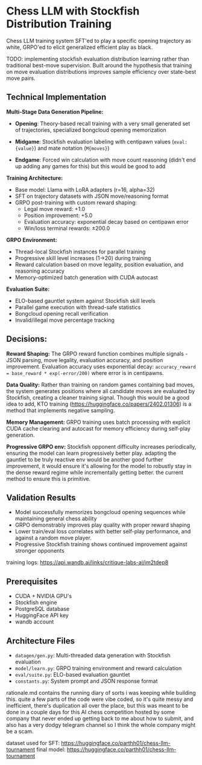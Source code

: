 # Chess LLM with Stockfish Distribution Training

Chess LLM training system SFT'ed to play a specific opening trajectory as white, GRPO'ed to elicit generalized efficient play as black. 

TODO: implementing stockfish evaluation distribution learning rather than traditional best-move supervision. Built around the hypothesis that training on move evaluation distributions improves sample efficiency over state-best move pairs.

## Technical Implementation

**Multi-Stage Data Generation Pipeline:**
- **Opening**: Theory-based recall training with a very small generated set of trajectories, specialized bongcloud opening memorization

- **Midgame**: Stockfish evaluation labeling with centipawn values (`eval: {value}`) and mate notation (`M{moves}`)  
- **Endgame**: Forced win calculation with move count reasoning (didn't end up adding any games for this) but this would be good to add

**Training Architecture:**
- Base model: Llama with LoRA adapters (r=16, alpha=32)
- SFT on trajectory datasets with JSON move/reasoning format
- GRPO post-training with custom reward shaping:
  - Legal move reward: +1.0
  - Position improvement: +5.0  
  - Evaluation accuracy: exponential decay based on centipawn error
  - Win/loss terminal rewards: ±200.0

**GRPO Environment:**
- Thread-local Stockfish instances for parallel training
- Progressive skill level increases (1→20) during training
- Reward calculation based on move legality, position evaluation, and reasoning accuracy
- Memory-optimized batch generation with CUDA autocast

**Evaluation Suite:**
- ELO-based gauntlet system against Stockfish skill levels
- Parallel game execution with thread-safe statistics
- Bongcloud opening recall verification
- Invalid/illegal move percentage tracking

## Decisions: 

**Reward Shaping:** The GRPO reward function combines multiple signals - JSON parsing, move legality, evaluation accuracy, and position improvement. Evaluation accuracy uses exponential decay: `accuracy_reward = base_reward * exp(-error/200)` where error is in centipawns.

**Data Quality:** Rather than training on random games containing bad moves, the system generates positions where all candidate moves are evaluated by Stockfish, creating a cleaner training signal. Though this would be a good idea to add, KTO training (https://huggingface.co/papers/2402.01306) is a method that implements negative sampling. 

**Memory Management:** GRPO training uses batch processing with explicit CUDA cache clearing and autocast for memory efficiency during self-play generation.

**Progressive GRPO env:** Stockfish opponent difficulty increases periodically, ensuring the model can learn progressively better play. adapting the gauntlet to be truly reactive env would be another good further improvement, it would ensure it's allowing for the model to robustly stay in the dense reward regime while incrementally getting better. the current method to ensure this is primitive. 

## Validation Results

- Model successfully memorizes bongcloud opening sequences while maintaining general chess ability
- GRPO demonstrably improves play quality with proper reward shaping  
- Lower train/eval loss correlates with better self-play performance, and against a random move player. 
- Progressive Stockfish training shows continued improvement against stronger opponents

training logs: https://api.wandb.ai/links/critique-labs-ai/im2tdep8

## Prerequisites
- CUDA + NVIDIA GPU's
- Stockfish engine
- PostgreSQL database
- HuggingFace API key
- wandb account 

## Architecture Files
- `datagen/gen.py`: Multi-threaded data generation with Stockfish evaluation
- `model/learn.py`: GRPO training environment and reward calculation  
- `eval/suite.py`: ELO-based evaluation gauntlet
- `constants.py`: System prompt and JSON response format


rationale.md contains the running diary of sorts i was keeping while building this. quite a few parts of the code were vibe coded, so it's quite messy and inefficient, there's duplication all over the place, but this was meant to be done in a couple days for this AI chess competition hosted by some company that never ended up getting back to me about how to submit, and also has a very dodgy telegram channel so I think the whole company might be a scam. 

dataset used for SFT: https://huggingface.co/parthh01/chess-llm-tournament
final model: https://huggingface.co/parthh01/chess-llm-tournament
